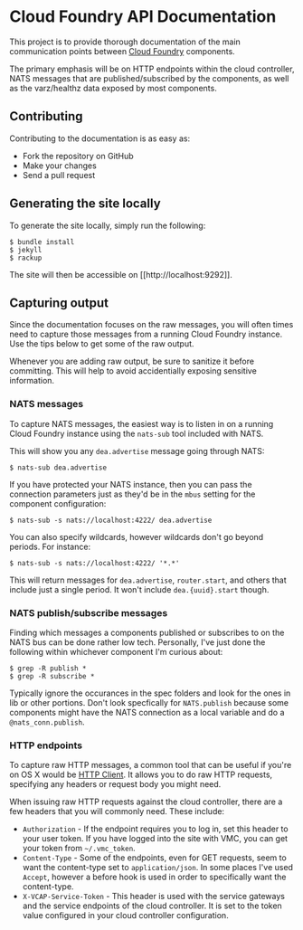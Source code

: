 # Cloud Foundry API Documentation

This project is to provide thorough documentation of the main communication
points between [Cloud Foundry](http://github.com/cloudfoundry/vcap) components.

The primary emphasis will be on HTTP endpoints within the cloud controller,
NATS messages that are published/subscribed by the components, as well as the
varz/healthz data exposed by most components.

## Contributing

Contributing to the documentation is as easy as:

* Fork the repository on GitHub
* Make your changes
* Send a pull request

## Generating the site locally

To generate the site locally, simply run the following:

```console
$ bundle install
$ jekyll
$ rackup
```

The site will then be accessible on [[http://localhost:9292]].

## Capturing output

Since the documentation focuses on the raw messages, you will often times
need to capture those messages from a running Cloud Foundry instance.  Use
the tips below to get some of the raw output.

Whenever you are adding raw output, be sure to sanitize it before committing.
This will help to avoid accidentially exposing sensitive information.

### NATS messages

To capture NATS messages, the easiest way is to listen in on a running Cloud
Foundry instance using the `nats-sub` tool included with NATS.

This will show you any `dea.advertise` message going through NATS:

```console
$ nats-sub dea.advertise
```

If you have protected your NATS instance, then you can pass the connection
parameters just as they'd be in the `mbus` setting for the component configuration:

```console
$ nats-sub -s nats://localhost:4222/ dea.advertise
```

You can also specify wildcards, however wildcards don't go beyond periods. For
instance:

```console
$ nats-sub -s nats://localhost:4222/ '*.*'
```

This will return messages for `dea.advertise`, `router.start`, and others that
include just a single period.  It won't include `dea.{uuid}.start` though.

### NATS publish/subscribe messages

Finding which messages a components published or subscribes to on the NATS bus
can be done rather low tech.  Personally, I've just done the following within
whichever component I'm curious about:

```console
$ grep -R publish *
$ grep -R subscribe *
```

Typically ignore the occurances in the spec folders and look for the ones in lib
or other portions.  Don't look specfically for `NATS.publish` because some
components might have the NATS connection as a local variable and do a
`@nats_conn.publish`.

### HTTP endpoints

To capture raw HTTP messages, a common tool that can be useful if you're on
OS X would be [HTTP Client](http://ditchnet.org/httpclient/).  It allows
you to do raw HTTP requests, specifying any headers or request body you might
need.

When issuing raw HTTP requests against the cloud controller, there are a few
headers that you will commonly need.  These include:

* `Authorization` - If the endpoint requires you to log in, set this header to
your user token.  If you have logged into the site with VMC, you can get your
token from `~/.vmc_token`.
* `Content-Type` - Some of the endpoints, even for GET requests, seem to want
the content-type set to `application/json`. In some places I've used `Accept`,
however a before hook is used in order to specifically want the content-type.
* `X-VCAP-Service-Token` - This header is used with the service gateways and
the service endpoints of the cloud controller.  It is set to the token value
configured in your cloud controller configuration.
